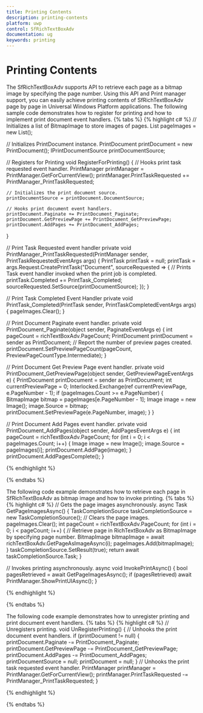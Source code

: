 ```yaml
---
title: Printing Contents
description: printing-contents
platform: uwp
control: SfRichTextBoxAdv
documentation: ug
keywords: printing
---
```

# Printing Contents

The SfRichTextBoxAdv supports API to retrieve each page as a bitmap image by specifying the page number. Using this API and Print manager support, you can easily achieve printing contents of SfRichTextBoxAdv page by page in Universal Windows Platform applications.
The following sample code demonstrates how to register for printing and how to implement print document event handlers.
{% tabs %}
{% highlight c# %}
// Initializes a list of BitmapImage to store images of pages.
List<BitmapImage> pageImages = new List<BitmapImage>();

// Initializes PrintDocument instance.
PrintDocument printDocument = new PrintDocument();
IPrintDocumentSource printDocumentSource;

// Registers for Printing
void RegisterForPrinting()
{
    // Hooks print task requested event handler.
    PrintManager printManager = PrintManager.GetForCurrentView();
    printManager.PrintTaskRequested += PrintManager_PrintTaskRequested;

    // Initializes the print document source.
    printDocumentSource = printDocument.DocumentSource;

    // Hooks print document event handlers.
    printDocument.Paginate += PrintDocument_Paginate;
    printDocument.GetPreviewPage += PrintDocument_GetPreviewPage;
    printDocument.AddPages += PrintDocument_AddPages;
}

// Print Task Requested event handler
private void PrintManager_PrintTaskRequested(PrintManager sender, PrintTaskRequestedEventArgs args)
{
    PrintTask printTask = null;
    printTask = args.Request.CreatePrintTask("Document", sourceRequested =>
    {
        // Prints Task event handler invoked when the print job is completed.
        printTask.Completed += PrintTask_Completed;
        sourceRequested.SetSource(printDocumentSource);
    });
}

// Print Task Completed Event Handler
private void PrintTask_Completed(PrintTask sender, PrintTaskCompletedEventArgs args)
{
    pageImages.Clear();
}

// Print Document Paginate event handler.
private void PrintDocument_Paginate(object sender, PaginateEventArgs e)
{
    int pageCount = richTextBoxAdv.PageCount;
    PrintDocument printDocument = sender as PrintDocument;
    // Report the number of preview pages created.
    printDocument.SetPreviewPageCount(pageCount, PreviewPageCountType.Intermediate);
}

// Print Document Get Preview Page event handler.
private void PrintDocument_GetPreviewPage(object sender, GetPreviewPageEventArgs e)
{
    PrintDocument printDocument = sender as PrintDocument;
    int currentPreviewPage = 0;
    Interlocked.Exchange(ref currentPreviewPage, e.PageNumber - 1);
    if (pageImages.Count >= e.PageNumber)
    {
        BitmapImage bitmap = pageImages[e.PageNumber - 1];
        Image image = new Image();
        image.Source = bitmap;
        printDocument.SetPreviewPage(e.PageNumber, image);
    }
}

// Print Document Add Pages event handler.
private void PrintDocument_AddPages(object sender, AddPagesEventArgs e)
{
    int pageCount = richTextBoxAdv.PageCount;
    for (int i = 0; i < pageImages.Count; i++)
    {
        Image image = new Image();
        image.Source = pageImages[i];
        printDocument.AddPage(image);
    }
    printDocument.AddPagesComplete();
}



{% endhighlight %}

{% endtabs %}

The following code example demonstrates how to retrieve each page in SfRichTextBoxAdv as bitmap image and how to invoke printing.
{% tabs %}
{% highlight c# %}
// Gets the page images asynchronously.
async Task<bool> GetPageImagesAsync()
{
    TaskCompletionSource<bool> taskCompletionSource = new TaskCompletionSource<bool>();
    // Clears the page images.
    pageImages.Clear();
    int pageCount = richTextBoxAdv.PageCount;
    for (int i = 0; i < pageCount; i++)
    {
        // Retrieve page in RichTextBoxAdv as BitmapImage by specifying page number.
        BitmapImage bitmapImage = await richTextBoxAdv.GetPageAsImageAsync(i);
        pageImages.Add(bitmapImage);
    }
    taskCompletionSource.SetResult(true);
    return await taskCompletionSource.Task;
}

// Invokes printing asynchronously.
async void InvokePrintAsync()
{
    bool pagesRetrieved = await GetPageImagesAsync();
    if (pagesRetrieved)
        await PrintManager.ShowPrintUIAsync();
}



{% endhighlight %}

{% endtabs %}

The following code example demonstrates how to unregister printing and print document event handlers.
{% tabs %}
{% highlight c# %}
// Unregisters printing.
void UnRegisterPrinting()
{
    // Unhooks the print document event handlers.
    if (printDocument != null)
    {
        printDocument.Paginate -= PrintDocument_Paginate;
        printDocument.GetPreviewPage -= PrintDocument_GetPreviewPage;
        printDocument.AddPages -= PrintDocument_AddPages;
        printDocumentSource = null;
        printDocument = null;
    }
    // Unhooks the print task requested event handler.
    PrintManager printManager = PrintManager.GetForCurrentView();
    printManager.PrintTaskRequested -= PrintManager_PrintTaskRequested;
}



{% endhighlight %}

{% endtabs %}
